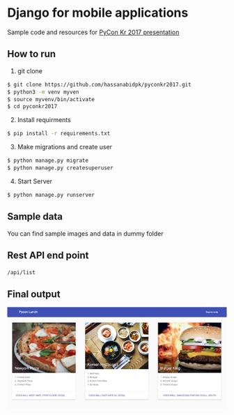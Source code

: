 # Django for mobile applications
Sample code and resources for [PyCon Kr 2017 presentation](https://www.pycon.kr/2017/program/163)

## How to run 

1. git clone
```bash
$ git clone https://github.com/hassanabidpk/pyconkr2017.git
$ python3 -m venv myven
$ source myvenv/bin/activate
$ cd pyconkr2017

```
2. Install requirments

```bash
$ pip install -r requirements.txt
```
3. Make migrations and create user
```bash
$ python manage.py migrate
$ python manage.py createsuperuser
```
4. Start Server

```bash
$ python manage.py runserver

```

## Sample data
You can find sample images and data in dummy folder

## Rest API end point

`/api/list`

## Final output

<img src="dummy/screenshot.png">